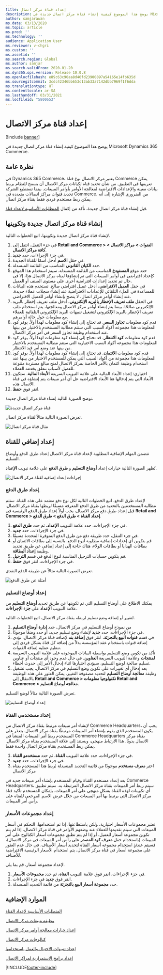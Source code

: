 ```yaml
---
title: إعداد قناة مركز اتصال
description: يوضح هذا الموضوع كيفية إنشاء قناة مركز اتصال جديدة في Microsoft Dynamics 365 Commerce.
author: samjarawan
ms.date: 03/13/2020
ms.topic: article
ms.prod: ''
ms.technology: ''
audience: Application User
ms.reviewer: v-chgri
ms.custom: ''
ms.assetid: ''
ms.search.region: Global
ms.author: samjar
ms.search.validFrom: 2020-01-20
ms.dyn365.ops.version: Release 10.0.8
ms.openlocfilehash: e89c63c90aa8d46fd23900897a54165e14fb635d
ms.sourcegitcommit: 3cdc42346bb653c13ab33a7142dbb7969f1f6dda
ms.translationtype: HT
ms.contentlocale: ar-SA
ms.lasthandoff: 03/31/2021
ms.locfileid: "5800653"
---
```

# <a name="set-up-a-call-center-channel"></a>إعداد قناة مركز الاتصال


[!include [banner](includes/banner.md)]

يوضح هذا الموضوع كيفية إنشاء قناة مركز اتصال جديدة في Microsoft Dynamics 365 Commerce.

## <a name="overview"></a>نظرة عامة


في Dynamics 365 Commerce، يعتبر مركز الاتصال نوع قناة Commerce يمكن تعريفها في التطبيق. من شأن تحديد قناة لكيانات مركز الاتصال أن يسمح للنظام بربط بيانات معينة والإعدادات الافتراضية لمعالجة الأوامر بأوامر المبيعات. بينما تستطيع الشركة تحديد قنوات مراكز اتصالات متعددة في Commerce، من الضروري الإشارة إلى أنه يمكن ربط مستخدم فردي فقط بقناة مركز اتصال. 

قبل إنشاء قناة مركز اتصال جديدة، تأكد من إكمال [المتطلبات الأساسية لإعداد قناة](channels-prerequisites.md).

## <a name="create-and-configure-a-new-call-center-channel"></a>إنشاء قناة مركز اتصال جديدة وتكوينها

لإنشاء قناة مركز اتصال جديدة وتكوينها، اتبع الخطوات التالية.

1. في جزء التنقل، انتقل إلى **Retail and Commerce \> القنوات \> مراكز الاتصال \> كافة مراكز الاتصال**.
1. في جزء الإجراءات، حدد **جديد**.
1. في حقل **الاسم** أدخل اسمًا للقناة الجديدة.
1. حدد **الكيان القانوني** المناسب من القائمة المنسدلة.
1. حدد موقع **المستودع** المناسب من القائمة المنسدلة. سيتم استخدام هذا الموقع كإعداد افتراضي في أوامر المبيعات التي تم إنشاؤها لقناة مركز الاتصال هذا، إلا في حال تم تحديد إعدادات افتراضية أخرى على مستوى الصنف أو العميل.
1. في حقل **العميل الافتراضي**، أدخل عميل افتراضي صالح. تستخدم هذه البيانات للمساعدة في الملء التلقائي للإعدادات الافتراضية عند إنشاء سجلات عملاء جديدة. عند إنشاء أوامر مركز اتصال، لا ينصح بإنشاء أوامر للعميل الافتراضي.
1. في الحقل **ملف تعريف الإخطار بالبريد الإلكتروني**، أدخل ملف تعريف إخطار بالبريد الإلكتروني صالحًا. بينما يتم إنشاء أوامر مركز الاتصال ومعالجتها، يتم استخدام ملف تعريف الإخطار بالبريد الإلكتروني لتشغيل تنبيهات البريد الإلكتروني التلقائية للعملاء مع معلومات حول حالة أوامرهم.
1. قدم كود معلومات **تجاوز السعر**. قد تحتاج إلى إنشاء كود معلومات لهذا أولاً. يوفر كود المعلومات هذا مجموعه أكواد السبب التي ستتم مطالبة المستخدم بالاختيار من بينها عند استخدام وظيفة تجاوز السعر في أمر مركز الاتصال.
1. قدم كود معلومات **كود الانتظار**. قد تحتاج إلى إنشاء كود معلومات لهذا أولاً. يوفر كود المعلومات هذا مجموعه أكواد السبب الاختيارية التي ستتم مطالبة المستخدم بالاختيار من بينها عند وضع أمر قيد الانتظار.
1. قدم كود معلومات **الائتمان**. قد تحتاج إلى إنشاء كود معلومات لهذا أولاً. يوفر كود المعلومات هذا مجموعة من أكواد السبب التي يمكن للمستخدم الاختيار من بينها عند استخدام وظيفة ائتمان بالأمر الخاصة بمركز الاتصال لمنج مبالغ مستردة متنوعة للعميل لأسباب تتعلق بخدمه العملاء.
1. اختياري: إعداد الأبعاد المالية على علامة التبويب السريعة **الأبعاد المالية**. ستكون الأبعاد التي يتم إدخالها هنا الأبعاد الافتراضية عل أي أمر مبيعات يتم إنشاؤه في قناة الاتصال هذه.
1. انقر فوق **حفظ**.

توضح الصورة التالية إنشاء قناة مركز اتصال جديدة.

![قناة مركز اتصال جديدة](media/channel-setup-callcenter-1.png)

تعرض الصورة التالية مثالاً لقناة مركز اتصال.

![مثال قناة مركز اتصال](media/channel-setup-callcenter-2.png)

## <a name="additional-channel-setup"></a>إعداد إضافي للقناة

تتضمن المهام الإضافية المطلوبة لإعداد قناة مركز الاتصال إعداد طرق الدفع وأوضاع التسليم.

تُظهر الصورة التالية خيارات إعداد **أوضاع التسليم** و **طرق الدفع** على علامة تبويب **الإعداد**.

![إجراءات إعداد إضافية لقناة مركز الاتصال](media/channel-setup-callcenter-3.png)

### <a name="set-up-payment-methods"></a>إعداد طرق الدفع

لإعداد طرق الدفع، اتبع الخطوات التالية لكل نوع دفع معتمد على هذه القناة. ستتم مطالبة المستخدمين بالتحديد من طرق الدفع المعرفة مسبقًا لربطها بقناة مركز الاتصال. قبل إعداد طرق دفع مركز الاتصال، يجب أولاً إعداد طرق الدفع الرئيسية في **Retail and Commerce \> إعداد القناة \> طرق الدفع \> طرق الدفع**.

1. في جزء الإجراءات، حدد علامة التبويب **الإعداد**، ثم حدد **طرق الدفع**.
1. في جزء الإجراءات، حدد **جديد**.
1. في جزء التنقل، حدد طريقة دفع من طرق الدفع المتوفرة المحددة مسبقًا.
1. قم بتكوين أي إعدادات إضافية مطلوبة لنوع الدفع. بالنسبة إلى بطاقات الائتمان أو بطاقات الهدايا أو بطاقات الولاء، هناك حاجة إلى إعداد إضافي عن طريق تحديد وظيفة **إعداد البطاقة**. 
1. قم بتكوين حسابات الترحيل المناسبة لنوع الدفع في قسم **الترحيل**.
1. في جزء الإجراءات، انقر فوق **حفظ**.

تعرض الصورة التالية مثالاً عن طريقة الدفع النقدي.

![أمثلة عن طرق الدفع](media/channel-setup-callcenter-payments.png)

### <a name="set-up-modes-of-delivery"></a>إعداد أوضاع التسليم

يمكنك الاطلاع على أوضاع التسليم التي تم تكوينها عن طريق تحديد **أوضاع التسليم** من علامة التبويب **الإعداد** على **جزء الإجراءات**.  

لتغيير أو إضافة وضع تسليم لربطه بقناة مركز الاتصال، اتبع الخطوات التالية.

1. من نموذج أوضاع التسليم في مركز الاتصال، حدد **إدارة أوضاع التسليم**
1. في جزء الإجراءات، حدد **جديد** لإنشاء وضع تسليم جديد، أو حدد وضعًا موجودًا.
1. في قسم **قنوات البيع بالتجزئة**، انقر فوق **إضافة بند** لإضافة قناة مركز الاتصال. تؤدي إضافة قنوات باستخدام عقد المؤسسة بدلاً من إضافة كل قناة بشكل فردي إلى تنظيم عملية إضافة القنوات.
1. تأكد من تكوين وضع التسليم بواسطة البيانات الموجودة على علامة التبويب السريعة **لمنتجات** وعلامة التبويب السريعة **العناوين**. في حال عدم وجود أي منتجات أو عناوين تسليم صالحة لوضع التسليم، سيؤدي اختيارها اثناء إدخال الأمر إلى حدوث أخطاء.
1. بعد إدخال أي تغييرات على تكوين وضع التسليم في مركز الاتصال، يجب تشغيل وظيفة **معالجة أوضاع التسليم** لتحديد مصفوفة التغيير. يمكن العثور على هذه الوظيفة بالانتقال إلى **Retail and Commerce \> تكنولوجيا معلومات Retail and Commerce \> معالجة أوضاع التسليم**.

تعرض الصورة التالية مثالاً لوضع التسليم.

![إعداد أوضاع التسليم](media/channel-setup-retail-7.png)

### <a name="set-up-channel-users"></a>إعداد مستخدمي القناة

لإنشاء أمر مبيعات مرتبط بقناة مركز الاتصال من Commerce Headquarters، يجب أن يكون المستخدم الذي يقوم بإنشاء أمر المبيعات مرتبطًا بقناة مركز الاتصال. يتعذر على المستخدم ربط أمر المبيعات المنشأ في Commerce Headquarters بقناة مركز الاتصال يدويًا. هذا الارتباط منهجي، ويستند إلى علاقة المستخدم بقناة مركز الاتصال. يمكن ربط المستخدم بقناة مركز اتصال واحدة فقط.

1. في جزء الإجراءات، حدد علامة التبويب **القناة**، ثم حدد **مستخدمو القناة**.
1. في جزء الإجراءات، حدد **جديد**.
1. اختر **معرف مستخدم** موجودًا من قائمة التحديد المنسدلة لربط هذا المستخدم بقناة مركز الاتصال

بعد إعداد مستخدم القناة وقيام المستخدم بإنشاء أمر مبيعات جديد في Commerce Headquarters، سيتم ربط أمر المبيعات بقناة مركز الاتصال المرتبطة به. سيتم تطبيق أي تكوينات لهذه القناة بشكل منهجي على أمر المبيعات. بإمكان المستخدم تأكيد قناة مركز الاتصال التي يرتبط بها أمر المبيعات من خلال عرض الاسم المرجعي للقناة على رأس أمر المبيعات.


### <a name="set-up-price-groups"></a>إعداد مجموعات الأسعار

تعتبر مجموعات الأسعار اختيارية، ولكن باستطاعتها، إذا تم استخدامها، التحكم في أسعار المبيعات التي سيتم تقديمها للعملاء عند وضعهم الأوامر في قناة مركز الاتصال. إذا لم يتم تكوين مجموعة أسعار للعميل، أو إذا لم يتم تطبق مجموعات أسعار الكتالوج على أمر المبيعات (باستخدام حقل **معرف كود المصدر** على رأس أمر المبيعات في مركز الاتصال)، فسيتم عندئذٍ استخدام مجموعه أسعار القناة لتحديد أسعار الأصناف. في حال عدم العثور على مجموعة أسعار في قناة مركز الاتصال، يتم استخدام الأسعار الرئيسية الافتراضية للأصناف. 

لإعداد مجموعة أسعار، قم بما يلي.

1. في جزء الإجراءات، انقر فوق علامة التبويب **القناة**، ثم حدد **مجموعات الأسعار**.
1. انقر فوق **جديد** في جزء الإجراءات.
1. حدد **مجموعة أسعار البيع بالتجزئة‬** من قائمة التحديد المنسدلة.

## <a name="additional-resources"></a>الموارد الإضافية

[المتطلبات الأساسية لإعداد القناة](channels-prerequisites.md)

[وظيفة مبيعات مركز الاتصال](call-center-functionality.md)

[إعداد خيارات معالجة أوامر مركز الاتصال](set-up-order-processing-options.md)

[كتالوجات مركز الاتصال](call-center-catalogs.md)

[إعداد تنبيهات الاحتيال والعمل باستخدامها](set-up-fraud-alerts.md)

[إعداد برامج الاستمرارية لمراكز الاتصال](set-up-continuity-program.md)


[!INCLUDE[footer-include](../includes/footer-banner.md)]